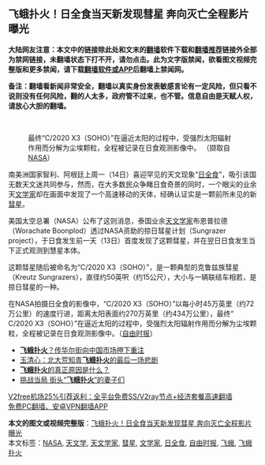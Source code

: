  <h2>飞蛾扑火！日全食当天新发现彗星 奔向灭亡全程影片曝光</h2> <p class="notice"><b>大陆网友注意：本文中的链接除此处和文末的<a href="https://github.com/bannedbook/fanqiang" >翻墙</a>软件下载和<a href="https://github.com/killgcd/justmysocks/blob/master/README.md">翻墙推荐</a>链接外全部为禁网链接，未翻墙状态下打不开，请勿点击。此为文字版禁闻，欲看图文视频完整版和更多禁闻，请下载<a href="https://github.com/bannedbook/fanqiang">翻墙软件或APP</a>后翻墙上禁闻网。</p><p>备注：翻墙看新闻非常安全，翻墙以真实身份发表敏感言论有一定风险，但只看不说则没有任何风险，翻的人太多，政府管不过来，也不管。信息自由是天赋人权，请放心大胆的翻墙。</b></p>  <div class="entry"> <br /> <figure><figcaption class="wp-caption-text">最终“C/2020 X3（SOHO）”在逼近太阳的过程中，受强烈太阳辐射作用而分解为尘埃颗粒，全程被记录在日食观测影像中。 （撷取自<a href="https://www.bannedbook.org/bnews/tag/nasa/" class="st_tag internal_tag" rel="tag" title="标签 NASA 下的日志">NASA</a>）</figcaption></figure> <p>南美洲国家智利、阿根廷上周一（14日）喜迎罕见的天文现象“<a href="https://www.bannedbook.org/bnews/tag/%E6%97%A5%E5%85%A8%E9%A3%9F/" class="st_tag internal_tag" rel="tag" title="标签 日全食 下的日志">日全食</a>”，吸引该国无数天文迷共同参与，然而，在大多数民众争睹日食奇景的同时，一个眼尖的业余天<a href="https://www.bannedbook.org/bnews/tag/%e6%96%87%e5%ad%a6%e5%ae%b6/" class="st_tag internal_tag" rel="tag" title="标签 文学家 下的日志">文学家</a>却在画面中发现了一个高速移动的天体，经确认证实是一颗前所未见的新<a href="https://www.bannedbook.org/bnews/tag/%E5%BD%97%E6%98%9F/" class="st_tag internal_tag" rel="tag" title="标签 彗星 下的日志">彗星</a>。</p> <p>美国太空总署（NASA）公布了这则消息，泰国业余<a href="https://www.bannedbook.org/bnews/tag/%e5%a4%a9%e6%96%87%e5%ad%a6%e5%ae%b6/" class="st_tag internal_tag" rel="tag" title="标签 天文学家 下的日志">天文学家</a>布恩普拉德（Worachate Boonplod）透过NASA资助的掠日彗星计划（Sungrazer project），于日食发生前一天（13日）首度发现了这颗彗星，并在翌日日食发生当下正式观测到慧星本体。</p>  <p>这颗彗星随后被命名为“C/2020 X3（SOHO）”，是一颗典型的克鲁兹族彗星（Kreutz Sungrazers），直径约50英呎（约15公尺），大小与一辆联结车相若，是掠日彗星的一种。</p> <p>在NASA拍摄日全食的影像中，“C/2020 X3（SOHO）”以每小时45万英里（约72万公里）的速度行进，距离太阳表面约270万英里（约434万公里），最终“ C/2020 X3（SOHO）”在逼近太阳的过程中，受强烈太阳辐射作用而分解为尘埃颗粒，全程被记录在日食观测影像中。（<a href="https://www.bannedbook.org/bnews/tag/%e8%87%aa%e7%94%b1%e6%97%b6%e6%8a%a5/" class="st_tag internal_tag" rel="tag" title="标签 自由时报 下的日志">自由时报</a>）</p>  <ul class='op-related-articles' title='相关阅读'> <li><a href='https://www.bannedbook.org/bnews/comments/20200416/1313387.html' target='_blank'><b>飞蛾扑火</b>？传华尔街向中国市场押下重注</a></li> <li><a href='https://www.bannedbook.org/bnews/cbnews/20170124/648684.html' target='_blank'>玉清心：北大荒知青<b>飞蛾扑火</b>的最后一场悲剧</a></li> <li><a href='https://www.bannedbook.org/bnews/cnnews/aboluonews/20161111/612169.html' target='_blank'><b>飞蛾扑火</b>的真正原因是什么？</a></li> <li><a href='https://www.bannedbook.org/bnews/cnnews/aboluonews/20140711/274970.html' target='_blank'>挑战当局 街头“<b>飞蛾扑火</b>”的妻子们</a></li> </ul> <p class="texttj"> <a href="https://github.com/bannedbook/fanqiang/wiki/V2ray%E6%9C%BA%E5%9C%BA" target="_blank">V2free机场25%引荐返利：全平台免费SS/V2ray节点+经济套餐高速翻墙</a><br/> <a href="https://github.com/bannedbook/fanqiang/wiki/%E7%A6%81%E9%97%BB%E7%BD%91%E5%AE%89%E5%8D%93%E7%BF%BB%E5%A2%99%E6%96%B0%E9%97%BBAPP" target="_blank">免费PC翻墙、安卓VPN翻墙APP</a></p><p></p><a name='sharetosocial'></a>       <div><b>本文的图文或视频完整版</b>：<a href='https://www.bannedbook.org/bnews/comments/20201222/1452964.html'>飞蛾扑火！日全食当天新发现彗星 奔向灭亡全程影片曝光</a></div>  </div><!--END ENTRY--> <div class="postfooter"> <div>本文标签：<a href="https://www.bannedbook.org/bnews/tag/nasa/" rel="tag">NASA</a>, <a href="https://www.bannedbook.org/bnews/tag/%E5%A4%A9%E6%96%87%E5%AD%A6/" rel="tag">天文学</a>, <a href="https://www.bannedbook.org/bnews/tag/%e5%a4%a9%e6%96%87%e5%ad%a6%e5%ae%b6/" rel="tag">天文学家</a>, <a href="https://www.bannedbook.org/bnews/tag/%E5%BD%97%E6%98%9F/" rel="tag">彗星</a>, <a href="https://www.bannedbook.org/bnews/tag/%e6%96%87%e5%ad%a6%e5%ae%b6/" rel="tag">文学家</a>, <a href="https://www.bannedbook.org/bnews/tag/%E6%97%A5%E5%85%A8%E9%A3%9F/" rel="tag">日全食</a>, <a href="https://www.bannedbook.org/bnews/tag/%e8%87%aa%e7%94%b1%e6%97%b6%e6%8a%a5/" rel="tag">自由时报</a>, <a href="https://www.bannedbook.org/bnews/tag/%E9%A3%9E%E8%9B%BE/" rel="tag">飞蛾</a>, <a href="https://www.bannedbook.org/bnews/tag/%e9%a3%9e%e8%9b%be%e6%89%91%e7%81%ab/" rel="tag">飞蛾扑火</a></div>  </div><!--END POSTFOOTER--> 